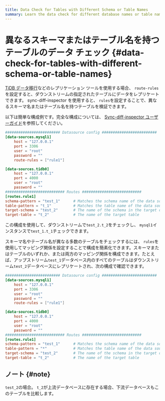 ```yaml
---
title: Data Check for Tables with Different Schema or Table Names
summary: Learn the data check for different database names or table names.
---
```


# 異なるスキーマまたはテーブル名を持つテーブルのデータ チェック {#data-check-for-tables-with-different-schema-or-table-names}

[<a href="/dm/dm-overview.md">TiDB データ移行</a>](/dm/dm-overview.md)などのレプリケーション ツールを使用する場合、 `route-rules`を設定すると、ダウンストリームの指定されたテーブルにデータをレプリケートできます。 sync-diff-inspector を使用すると、 `rules`を設定することで、異なるスキーマ名またはテーブル名を持つテーブルを検証できます。

以下は簡単な構成例です。完全な構成については、 [<a href="/sync-diff-inspector/sync-diff-inspector-overview.md">Sync-diff-inspector ユーザーガイド</a>](/sync-diff-inspector/sync-diff-inspector-overview.md)を参照してください。

```toml
######################### Datasource config #########################
[data-sources.mysql1]
    host = "127.0.0.1"
    port = 3306
    user = "root"
    password = ""
    route-rules = ["rule1"]

[data-sources.tidb0]
    host = "127.0.0.1"
    port = 4000
    user = "root"
    password = ""
########################### Routes ###########################
[routes.rule1]
schema-pattern = "test_1"      # Matches the schema name of the data source. Supports the wildcards "*" and "?"
table-pattern = "t_1"          # Matches the table name of the data source. Supports the wildcards "*" and "?"
target-schema = "test_2"       # The name of the schema in the target database
target-table = "t_2"           # The name of the target table
```

この構成を使用して、ダウンストリームで`test_2.t_2`をチェックし、 `mysql1`インスタンスで`test_1.t_1`チェックできます。

スキーマ名やテーブル名が異なる多数のテーブルをチェックするには、 `rules`を使用してマッピング関係を設定することで構成を簡素化できます。スキーマまたはテーブルのいずれか、または両方のマッピング関係を構成できます。たとえば、アップストリーム`test_1`データベース内のすべてのテーブルはダウンストリーム`test_2`データベースにレプリケートされ、次の構成で確認できます。

```toml
######################### Datasource config #########################
[data-sources.mysql1]
    host = "127.0.0.1"
    port = 3306
    user = "root"
    password = ""
    route-rules = ["rule1"]

[data-sources.tidb0]
    host = "127.0.0.1"
    port = 4000
    user = "root"
    password = ""
########################### Routes ###########################
[routes.rule1]
schema-pattern = "test_1"      # Matches the schema name of the data source. Supports the wildcards "*" and "?"
table-pattern = "*"            # Matches the table name of the data source. Supports the wildcards "*" and "?"
target-schema = "test_2"       # The name of the schema in the target database
target-table = "t_2"           # The name of the target table
```

## ノート {#note}

`test_2`の場合。 `t_2`が上流データベースに存在する場合、下流データベースもこのテーブルを比較します。
